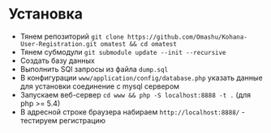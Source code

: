 Установка
=========

* Тянем репозиторий `git clone https://github.com/Omashu/Kohana-User-Registration.git omatest && cd omatest`
* Тянем субмодули `git submodule update --init --recursive`
* Создать базу данных
* Выполнить SQl запросы из файла `dump.sql`
* В конфигурации `www/application/config/database.php` указать данные для установки соединение с mysql сервером
* Запускаем веб-сервер `cd www && php -S localhost:8888 -t .` (для php >= 5.4)
* В адресной строке браузера набираем `http://localhost:8888/` - тестируем регистрацию
